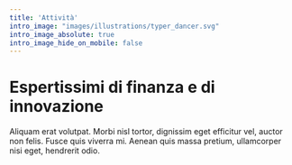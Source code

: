 ```yaml
---
title: 'Attività'
intro_image: "images/illustrations/typer_dancer.svg"
intro_image_absolute: true
intro_image_hide_on_mobile: false
---
```


# Espertissimi di finanza e di innovazione

Aliquam erat volutpat. Morbi nisl tortor, dignissim eget efficitur vel, auctor non felis. Fusce quis viverra mi. Aenean quis massa pretium, ullamcorper nisi eget, hendrerit odio.